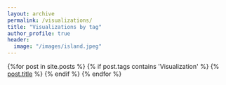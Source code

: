```yaml
---
layout: archive
permalink: /visualizations/
title: "Visualizations by tag"
author_profile: true
header:
  image: "/images/island.jpeg"
---
```



{%for post in site.posts %}
      {% if post.tags contains 'Visualization' %}
         {% <a href="#">post.title</a> %}
      {% endif %}
{% endfor %}
